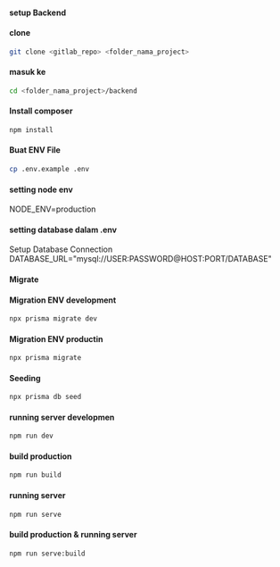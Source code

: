 #### setup Backend

<p></p>

#### clone

```bash
git clone <gitlab_repo> <folder_nama_project>
```

#### masuk ke

```bash
cd <folder_nama_project>/backend
```

#### Install composer

```bash
npm install
```

#### Buat ENV File

```bash
cp .env.example .env
```

#### setting node env

NODE_ENV=production

#### setting database dalam .env

<p>
Setup Database Connection<br>
DATABASE_URL="mysql://USER:PASSWORD@HOST:PORT/DATABASE"
</p>

#### Migrate

#### Migration ENV development

```bash
npx prisma migrate dev
```

#### Migration ENV productin

```bash
npx prisma migrate
```

#### Seeding

```bash
npx prisma db seed
```

#### running server developmen

```bash
npm run dev
```

#### build production

```bash
npm run build
```

#### running server

```bash
npm run serve
```

#### build production & running server

```bash
npm run serve:build
```
